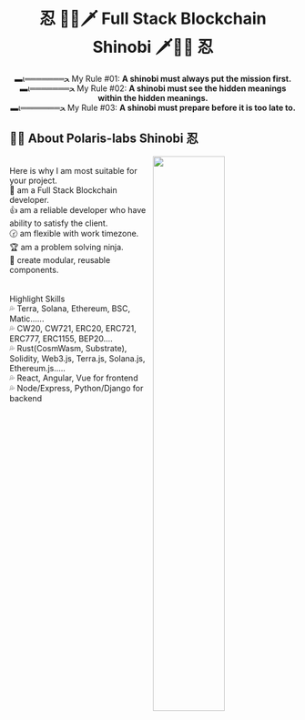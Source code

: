 <h1 align="center"><strong>忍</strong> 🐱‍👤🗡  Full Stack Blockchain Shinobi  🗡🐱‍👤 <strong>忍</strong></h1>
<div align="center">▬ι═══════ﺤ My Rule #01: <strong>A shinobi must always put the mission first.</strong></div>
<div align="center">▬ι═══════ﺤ My Rule #02: <strong>A shinobi must see the hidden meanings within the hidden meanings.</strong></div>
<div align="center">▬ι═══════ﺤ My Rule #03: <strong>A shinobi must prepare before it is too late to.</strong></div>

## 🐱‍👤 About Polaris-labs Shinobi 忍

<img align="right" width="50%" height="50%" src="https://user-images.githubusercontent.com/40971045/126373212-f429f9f6-85da-40d3-bf95-8bb39ba829d2.jpg" />
<br />
Here is why I am most suitable for your project. <br />
 💎 am a Full Stack Blockchain developer.  <br />
 👍 am a reliable developer who have ability to satisfy the client. <br />
 🕝 am flexible with work timezone. <br />
 🏆 am a problem solving ninja. <br />
 📌 create modular, reusable components. <br />
<br />
<br />
Highlight Skills  <br />
 💦 Terra, Solana, Ethereum, BSC, Matic...... <br />
 💦 CW20, CW721, ERC20, ERC721, ERC777, ERC1155, BEP20.... <br />
 💦 Rust(CosmWasm, Substrate), Solidity, Web3.js, Terra.js, Solana.js, Ethereum.js..... <br />
 💦 React, Angular, Vue for frontend    <br />
 💦 Node/Express, Python/Django for backend  <br />
